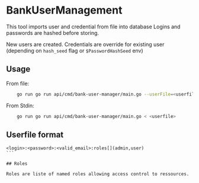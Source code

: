# BankUserManagement

This tool imports user and credential from file into database
Logins and passwords are hashed before storing.

New users are created.
Credentials are override for existing user (depending on `hash_seed` flag or `$PasswordHashSeed` env)

## Usage

From file:

```bash
	go run go run api/cmd/bank-user-manager/main.go --userFile=<userfile> 
```

From Stdin:

```bash
	go run go run api/cmd/bank-user-manager/main.go < <userfile>
```

## Userfile format

````
<login>:<password>:<valid_email>:roles[](admin,user)
```

## Roles

Roles are liste of named roles allowing access control to ressources.